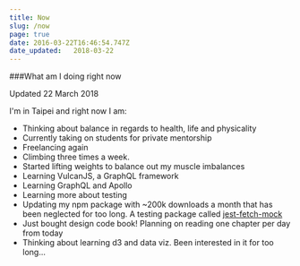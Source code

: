 ```yaml
---
title: Now
slug: /now
page: true
date: 2016-03-22T16:46:54.747Z
date_updated:   2018-03-22
---
```


###What am I doing right now

Updated 22 March 2018

I'm in Taipei and right now I am:

* Thinking about balance in regards to health, life and physicality
* Currently taking on students for private mentorship
* Freelancing again
* Climbing three times a week.
* Started lifting weights to balance out my muscle imbalances
* Learning VulcanJS, a GraphQL framework
* Learning GraphQL and Apollo
* Learning more about testing
* Updating my npm package with ~200k downloads a month that has been neglected for too long. A testing package called [jest-fetch-mock](https://www.npmjs.com/package/jest-fetch-mock)
* Just bought design code book! Planning on reading one chapter per day from today
* Thinking about learning d3 and data viz. Been interested in it for too long...
